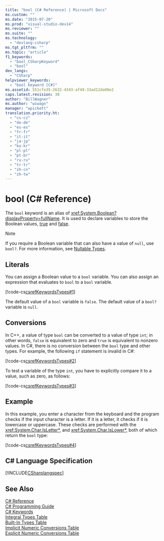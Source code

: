 ```yaml
---
title: "bool (C# Reference) | Microsoft Docs"
ms.custom: ""
ms.date: "2015-07-20"
ms.prod: "visual-studio-dev14"
ms.reviewer: ""
ms.suite: ""
ms.technology: 
  - "devlang-csharp"
ms.tgt_pltfrm: ""
ms.topic: "article"
f1_keywords: 
  - "bool_CSharpKeyword"
  - "bool"
dev_langs: 
  - "CSharp"
helpviewer_keywords: 
  - "bool keyword [C#]"
ms.assetid: 551cfe35-2632-4343-af49-33ad12da08e2
caps.latest.revision: 30
author: "BillWagner"
ms.author: "wiwagn"
manager: "wpickett"
translation.priority.ht: 
  - "cs-cz"
  - "de-de"
  - "es-es"
  - "fr-fr"
  - "it-it"
  - "ja-jp"
  - "ko-kr"
  - "pl-pl"
  - "pt-br"
  - "ru-ru"
  - "tr-tr"
  - "zh-cn"
  - "zh-tw"
---
```

# bool (C# Reference)
The `bool` keyword is an alias of <xref:System.Boolean?displayProperty=fullName>. It is used to declare variables to store the Boolean values, [true](../../../csharp/language-reference/keywords/true.md) and [false](../../../csharp/language-reference/keywords/false.md).  
  
> [!NOTE]
>  If you require a Boolean variable that can also have a value of `null`, use `bool?`. For more information, see [Nullable Types](../../../csharp/programming-guide/nullable-types/index.md).  
  
## Literals  
 You can assign a Boolean value to a `bool` variable. You can also assign an expression that evaluates to `bool` to a `bool` variable.  
  
 [!code-cs[csrefKeywordsTypes#1](../../../csharp/language-reference/keywords/codesnippet/CSharp/bool_1.cs)]  
  
 The default value of a `bool` variable is `false`. The default value of a `bool?` variable is `null`.  
  
## Conversions  
 In C++, a value of type `bool` can be converted to a value of type `int`; in other words, `false` is equivalent to zero and `true` is equivalent to nonzero values. In C#, there is no conversion between the `bool` type and other types. For example, the following `if` statement is invalid in C#:  
  
 [!code-cs[csrefKeywordsTypes#2](../../../csharp/language-reference/keywords/codesnippet/CSharp/bool_2.cs)]  
  
 To test a variable of the type `int`, you have to explicitly compare it to a value, such as zero, as follows:  
  
 [!code-cs[csrefKeywordsTypes#3](../../../csharp/language-reference/keywords/codesnippet/CSharp/bool_3.cs)]  
  
## Example  
 In this example, you enter a character from the keyboard and the program checks if the input character is a letter. If it is a letter, it checks if it is lowercase or uppercase. These checks are performed with the <xref:System.Char.IsLetter*>, and <xref:System.Char.IsLower*>, both of which return the `bool` type:  
  
 [!code-cs[csrefKeywordsTypes#4](../../../csharp/language-reference/keywords/codesnippet/CSharp/bool_4.cs)]  
  
## C# Language Specification  
 [!INCLUDE[CSharplangspec](../../../csharp/language-reference/keywords/includes/csharplangspec_md.md)]  
  
## See Also  
 [C# Reference](../../../csharp/language-reference/index.md)   
 [C# Programming Guide](../../../csharp/programming-guide/index.md)   
 [C# Keywords](../../../csharp/language-reference/keywords/index.md)   
 [Integral Types Table](../../../csharp/language-reference/keywords/integral-types-table.md)   
 [Built-In Types Table](../../../csharp/language-reference/keywords/built-in-types-table.md)   
 [Implicit Numeric Conversions Table](../../../csharp/language-reference/keywords/implicit-numeric-conversions-table.md)   
 [Explicit Numeric Conversions Table](../../../csharp/language-reference/keywords/explicit-numeric-conversions-table.md)
